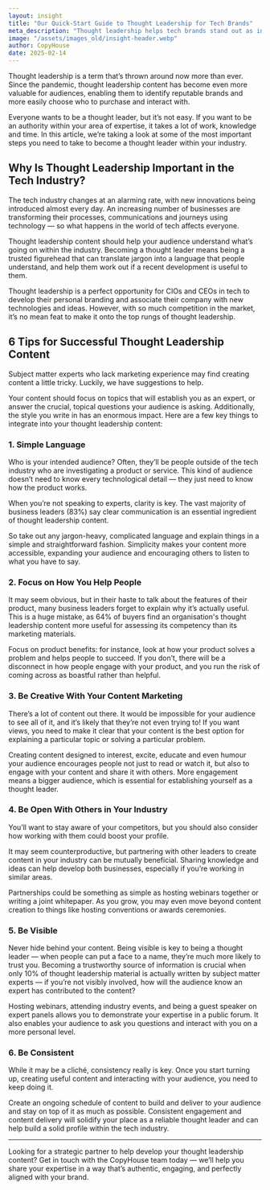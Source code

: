 ```yaml
---
layout: insight
title: "Our Quick-Start Guide to Thought Leadership for Tech Brands"
meta_description: "Thought leadership helps tech brands stand out as industry experts — but it takes strategy, clarity, and consistency. Discover six essential tips to start building your authority today."
image: "/assets/images_old/insight-header.webp"
author: CopyHouse
date: 2025-02-14
---
```


Thought leadership is a term that’s thrown around now more than ever. Since the pandemic, thought leadership content has become even more valuable for audiences, enabling them to identify reputable brands and more easily choose who to purchase and interact with.  

Everyone wants to be a thought leader, but it’s not easy. If you want to be an authority within your area of expertise, it takes a lot of work, knowledge and time. In this article, we’re taking a look at some of the most important steps you need to take to become a thought leader within your industry.

## Why Is Thought Leadership Important in the Tech Industry?

The tech industry changes at an alarming rate, with new innovations being introduced almost every day. An increasing number of businesses are transforming their processes, communications and journeys using technology — so what happens in the world of tech affects everyone. 

Thought leadership content should help your audience understand what’s going on within the industry. Becoming a thought leader means being a trusted figurehead that can translate jargon into a language that people understand, and help them work out if a recent development is useful to them. 

Thought leadership is a perfect opportunity for CIOs and CEOs in tech to develop their personal branding and associate their company with new technologies and ideas. However, with so much competition in the market, it’s no mean feat to make it onto the top rungs of thought leadership.

## 6 Tips for Successful Thought Leadership Content

Subject matter experts who lack marketing experience may find creating content a little tricky. Luckily, we have suggestions to help.

Your content should focus on topics that will establish you as an expert, or answer the crucial, topical questions your audience is asking. Additionally, the style you write in has an enormous impact. Here are a few key things to integrate into your thought leadership content:

### 1. Simple Language

Who is your intended audience? Often, they’ll be people outside of the tech industry who are investigating a product or service. This kind of audience doesn’t need to know every technological detail — they just need to know how the product works. 

When you’re not speaking to experts, clarity is key. The vast majority of business leaders (83%) say clear communication is an essential ingredient of thought leadership content.

So take out any jargon-heavy, complicated language and explain things in a simple and straightforward fashion. Simplicity makes your content more accessible, expanding your audience and encouraging others to listen to what you have to say.

### 2. Focus on How You Help People

It may seem obvious, but in their haste to talk about the features of their product, many business leaders forget to explain why it’s actually useful. This is a huge mistake, as 64% of buyers find an organisation's thought leadership content more useful for assessing its competency than its marketing materials.

Focus on product benefits: for instance, look at how your product solves a problem and helps people to succeed. If you don’t, there will be a disconnect in how people engage with your product, and you run the risk of coming across as boastful rather than helpful.

### 3. Be Creative With Your Content Marketing

There’s a lot of content out there. It would be impossible for your audience to see all of it, and it’s likely that they’re not even trying to! If you want views, you need to make it clear that your content is the best option for explaining a particular topic or solving a particular problem. 

Creating content designed to interest, excite, educate and even humour your audience encourages people not just to read or watch it, but also to engage with your content and share it with others. More engagement means a bigger audience, which is essential for establishing yourself as a thought leader.

### 4. Be Open With Others in Your Industry

You’ll want to stay aware of your competitors, but you should also consider how working with them could boost your profile.

It may seem counterproductive, but partnering with other leaders to create content in your industry can be mutually beneficial. Sharing knowledge and ideas can help develop both businesses, especially if you’re working in similar areas.

Partnerships could be something as simple as hosting webinars together or writing a joint whitepaper. As you grow, you may even move beyond content creation to things like hosting conventions or awards ceremonies.

### 5. Be Visible

Never hide behind your content. Being visible is key to being a thought leader — when people can put a face to a name, they’re much more likely to trust you. Becoming a trustworthy source of information is crucial when only 10% of thought leadership material is actually written by subject matter experts — if you’re not visibly involved, how will the audience know an expert has contributed to the content?

Hosting webinars, attending industry events, and being a guest speaker on expert panels allows you to demonstrate your expertise in a public forum. It also enables your audience to ask you questions and interact with you on a more personal level.

### 6. Be Consistent

While it may be a cliché, consistency really is key. Once you start turning up, creating useful content and interacting with your audience, you need to keep doing it. 

Create an ongoing schedule of content to build and deliver to your audience and stay on top of it as much as possible. Consistent engagement and content delivery will solidify your place as a reliable thought leader and can help build a solid profile within the tech industry.

---

Looking for a strategic partner to help develop your thought leadership content? Get in touch with the CopyHouse team today — we’ll help you share your expertise in a way that’s authentic, engaging, and perfectly aligned with your brand.
